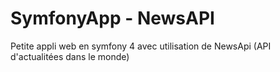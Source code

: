 # SymfonyApp - NewsAPI

Petite appli web en symfony 4 avec utilisation de NewsApi (API d'actualitées dans le monde)
